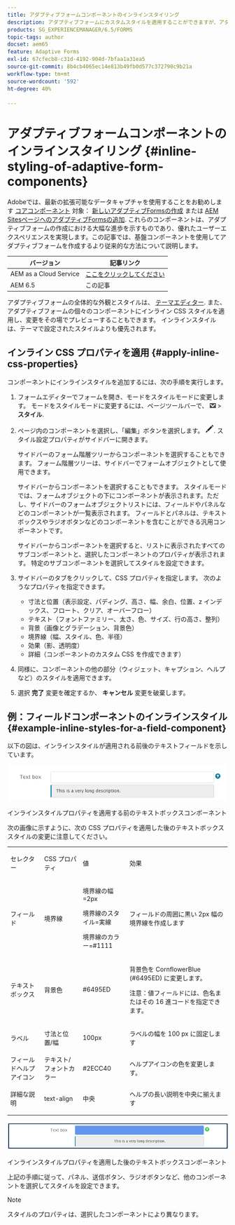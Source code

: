 ```yaml
---
title: アダプティブフォームコンポーネントのインラインスタイリング
description: アダプティブフォームにカスタムスタイルを適用することができますが、アダプティブフォームの個々のコンポーネントにインライン CSS プロパティを適用することもできます。
products: SG_EXPERIENCEMANAGER/6.5/FORMS
topic-tags: author
docset: aem65
feature: Adaptive Forms
exl-id: 67cfecb8-c31d-4192-904d-7bfaa1a31ea5
source-git-commit: 8b4cb4065ec14e813b49fb0d577c372790c9b21a
workflow-type: tm+mt
source-wordcount: '592'
ht-degree: 40%

---
```


# アダプティブフォームコンポーネントのインラインスタイリング {#inline-styling-of-adaptive-form-components}

<span class="preview"> Adobeでは、最新の拡張可能なデータキャプチャを使用することをお勧めします [コアコンポーネント](https://experienceleague.adobe.com/docs/experience-manager-core-components/using/adaptive-forms/introduction.html?lang=ja) 対象： [新しいアダプティブFormsの作成](/help/forms/using/create-an-adaptive-form-core-components.md) または [AEM SitesページへのアダプティブFormsの追加](/help/forms/using/create-or-add-an-adaptive-form-to-aem-sites-page.md). これらのコンポーネントは、アダプティブフォームの作成における大幅な進歩を示すものであり、優れたユーザーエクスペリエンスを実現します。この記事では、基盤コンポーネントを使用してアダプティブフォームを作成するより従来的な方法について説明します。</span>

| バージョン | 記事リンク |
| -------- | ---------------------------- |
| AEM as a Cloud Service | [ここをクリックしてください](https://experienceleague.adobe.com/docs/experience-manager-cloud-service/content/forms/adaptive-forms-authoring/authoring-adaptive-forms-foundation-components/configure-layout-of-an-adaptive-form/inline-style-adaptive-forms.html) |
| AEM 6.5 | この記事 |

アダプティブフォームの全体的な外観とスタイルは、 [テーマエディター](../../forms/using/themes.md). また、アダプティブフォームの個々のコンポーネントにインライン CSS スタイルを適用し、変更をその場でプレビューすることもできます。 インラインスタイルは、テーマで設定されたスタイルよりも優先されます。

## インライン CSS プロパティを適用 {#apply-inline-css-properties}

コンポーネントにインラインスタイルを追加するには、次の手順を実行します。

1. フォームエディターでフォームを開き、モードをスタイルモードに変更します。 モードをスタイルモードに変更するには、ページツールバーで、 ![キャンバスドロップダウン](assets/canvas-drop-down.png) > **スタイル**.
1. ページ内のコンポーネントを選択し、「編集」ボタンを選択します。 ![edit-button](assets/edit-button.png). スタイル設定プロパティがサイドバーに開きます。

   サイドバーのフォーム階層ツリーからコンポーネントを選択することもできます。 フォーム階層ツリーは、サイドバーでフォームオブジェクトとして使用できます。

   サイドバーからコンポーネントを選択することもできます。 スタイルモードでは、フォームオブジェクトの下にコンポーネントが表示されます。ただし、サイドバーのフォームオブジェクトリストには、フィールドやパネルなどのコンポーネントが一覧表示されます。 フィールドとパネルは、テキストボックスやラジオボタンなどのコンポーネントを含むことができる汎用コンポーネントです。

   サイドバーからコンポーネントを選択すると、リストに表示されたすべてのサブコンポーネントと、選択したコンポーネントのプロパティが表示されます。 特定のサブコンポーネントを選択してスタイルを設定できます。

1. サイドバーのタブをクリックして、CSS プロパティを指定します。 次のようなプロパティを指定できます。

   * 寸法と位置（表示設定、パディング、高さ、幅、余白、位置、z インデックス、フロート、クリア、オーバーフロー）
   * テキスト（フォントファミリー、太さ、色、サイズ、行の高さ、整列）
   * 背景（画像とグラデーション、背景色）
   * 境界線（幅、スタイル、色、半径）
   * 効果（影、透明度）
   * 詳細（コンポーネントのカスタム CSS を作成できます）

1. 同様に、コンポーネントの他の部分（ウィジェット、キャプション、ヘルプなど）のスタイルを適用できます。
1. 選択 **完了** 変更を確定するか、 **キャンセル** 変更を破棄します。

## 例：フィールドコンポーネントのインラインスタイル {#example-inline-styles-for-a-field-component}

以下の図は、インラインスタイルが適用される前後のテキストフィールドを示しています。

![インラインスタイルが適用される前のテキストボックスコンポーネント](assets/no-style.png)

インラインスタイルプロパティを適用する前のテキストボックスコンポーネント

次の画像に示すように、次の CSS プロパティを適用した後のテキストボックススタイルの変更に注意してください。

<table>
 <tbody>
  <tr>
   <td><p>セレクター</p> </td>
   <td><p>CSS プロパティ</p> </td>
   <td><p>値</p> </td>
   <td><p>効果</p> </td>
  </tr>
  <tr>
   <td><p>フィールド</p> </td>
   <td><p>境界線</p> </td>
   <td><p>境界線の幅=2px</p> <p>境界線のスタイル=実線</p> <p>境界線のカラー=#1111</p> </td>
   <td><p>フィールドの周囲に黒い 2px 幅の境界線を作成します</p> </td>
  </tr>
  <tr>
   <td><p>テキストボックス</p> </td>
   <td><p>背景色</p> </td>
   <td><p>#6495ED</p> </td>
   <td><p>背景色を CornflowerBlue (#6495ED) に変更します。</p> <p>注意：値フィールドには、色名またはその 16 進コードを指定できます。</p> </td>
  </tr>
  <tr>
   <td><p>ラベル</p> </td>
   <td><p>寸法と位置/幅</p> </td>
   <td><p>100px</p> </td>
   <td><p>ラベルの幅を 100 px に固定します</p> </td>
  </tr>
  <tr>
   <td>フィールドヘルプアイコン</td>
   <td>テキスト/フォントカラー</td>
   <td>#2ECC40</td>
   <td>ヘルプアイコンの色を変更します。</td>
  </tr>
  <tr>
   <td><p>詳細な説明</p> </td>
   <td><p>text-align</p> </td>
   <td><p>中央</p> </td>
   <td><p>ヘルプの長い説明を中央に揃えます</p> </td>
  </tr>
 </tbody>
</table>

![インラインスタイルが適用された後のテキストボックスのスタイル](assets/applied-style.png)

インラインスタイルプロパティを適用した後のテキストボックスコンポーネント

上記の手順に従って、パネル、送信ボタン、ラジオボタンなど、他のコンポーネントを選択してスタイルを設定できます。

>[!NOTE]
>
>スタイルのプロパティは、選択したコンポーネントにより異なります。
